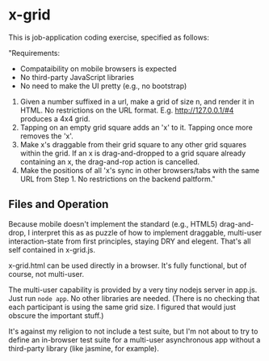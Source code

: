# x-grid

This is job-application coding exercise, specified as follows:

"Requirements:
* Compataibility on mobile browsers is expected
* No third-party JavaScript libraries
* No need to make the UI pretty (e.g., no bootstrap)
1. Given a number suffixed in a url, make a grid of size n, and render it in HTML. No restrictions on the URL format. E.g. http://127.0.0.1/#4 produces a 4x4 grid.
2. Tapping on an empty grid square adds an 'x' to it. Tapping once more removes the 'x'.
3. Make x's draggable from their grid square to any other grid squares within the grid. If an x is drag-and-dropped to a grid square already containing an x, the drag-and-rop action is cancelled.
4. Make the positions of all 'x's sync in other browsers/tabs with the same URL from Step 1. No restrictions on the backend paltform."

## Files and Operation

Because mobile doesn't implement the standard (e.g., HTML5) drag-and-drop, I interpret this as as puzzle of how to implement draggable, multi-user interaction-state from first principles, staying DRY and elegent. That's all self contained in x-grid.js.

x-grid.html can be used directly in a browser. It's fully functional, but of course, not multi-user.

The multi-user capability is provided by a very tiny nodejs server in app.js. Just run `node app`. No other libraries are needed. 
(There is no checking that each participant is using the same grid size. I figured that would just obscure the important stuff.)

It's against my religion to not include a test suite, but I'm not about to try to define an in-browser test suite for a multi-user asynchronous app without a third-party library (like jasmine, for example).